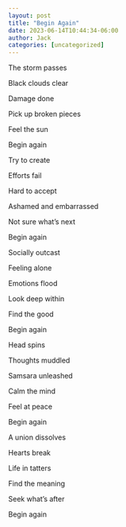 ```yaml
---
layout: post
title: "Begin Again"
date: 2023-06-14T10:44:34-06:00
author: Jack
categories: [uncategorized]
---
```


The storm passes

Black clouds clear

Damage done

Pick up broken pieces

Feel the sun

Begin again

Try to create

Efforts fail

Hard to accept

Ashamed and embarrassed

Not sure what’s next

Begin again

Socially outcast

Feeling alone

Emotions flood

Look deep within

Find the good

Begin again

Head spins

Thoughts muddled

Samsara unleashed

Calm the mind

Feel at peace

Begin again

A union dissolves

Hearts break

Life in tatters

Find the meaning

Seek what’s after

Begin again